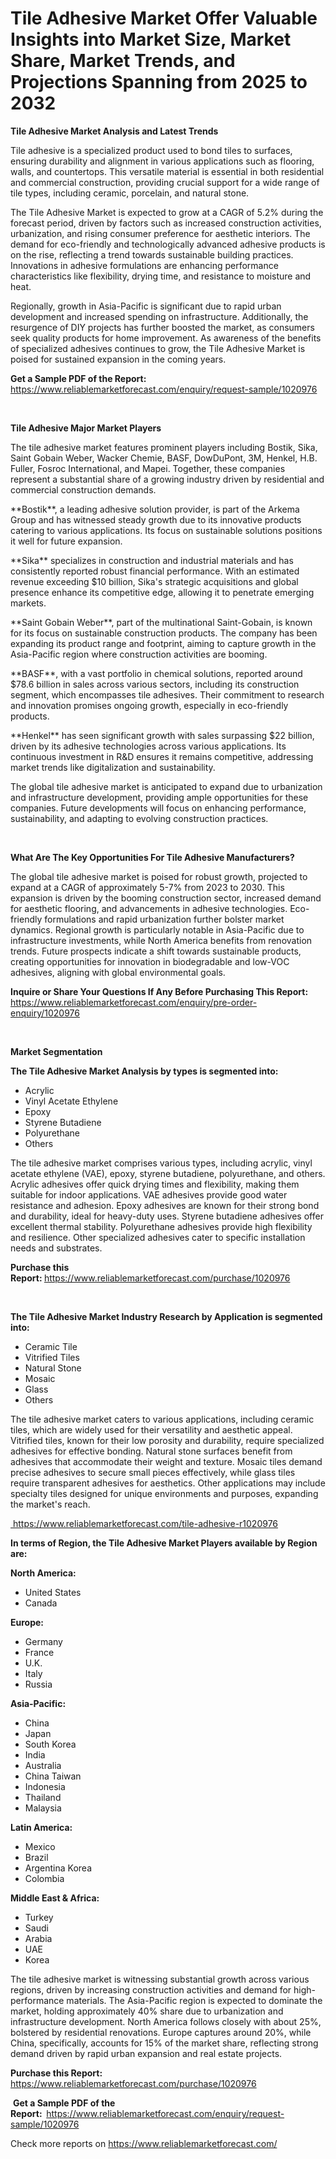 <p><h1>Tile Adhesive Market Offer Valuable Insights into Market Size, Market Share, Market Trends, and Projections Spanning from 2025 to 2032</h1></p><p><strong>Tile Adhesive Market Analysis and Latest Trends</strong></p>
<p><p>Tile adhesive is a specialized product used to bond tiles to surfaces, ensuring durability and alignment in various applications such as flooring, walls, and countertops. This versatile material is essential in both residential and commercial construction, providing crucial support for a wide range of tile types, including ceramic, porcelain, and natural stone.</p><p>The Tile Adhesive Market is expected to grow at a CAGR of 5.2% during the forecast period, driven by factors such as increased construction activities, urbanization, and rising consumer preference for aesthetic interiors. The demand for eco-friendly and technologically advanced adhesive products is on the rise, reflecting a trend towards sustainable building practices. Innovations in adhesive formulations are enhancing performance characteristics like flexibility, drying time, and resistance to moisture and heat.</p><p>Regionally, growth in Asia-Pacific is significant due to rapid urban development and increased spending on infrastructure. Additionally, the resurgence of DIY projects has further boosted the market, as consumers seek quality products for home improvement. As awareness of the benefits of specialized adhesives continues to grow, the Tile Adhesive Market is poised for sustained expansion in the coming years.</p></p>
<p><strong>Get a Sample PDF of the Report:&nbsp;</strong> <a href="https://www.reliablemarketforecast.com/enquiry/request-sample/1020976?utm_campaign=3539&utm_medium=2&utm_source=Github&utm_content=ia&utm_term=31032025&utm_id=tile-adhesive">https://www.reliablemarketforecast.com/enquiry/request-sample/1020976</a></p>
<p>&nbsp;</p>
<p><strong>Tile Adhesive Major Market Players</strong></p>
<p><p>The tile adhesive market features prominent players including Bostik, Sika, Saint Gobain Weber, Wacker Chemie, BASF, DowDuPont, 3M, Henkel, H.B. Fuller, Fosroc International, and Mapei. Together, these companies represent a substantial share of a growing industry driven by residential and commercial construction demands.</p><p>**Bostik**, a leading adhesive solution provider, is part of the Arkema Group and has witnessed steady growth due to its innovative products catering to various applications. Its focus on sustainable solutions positions it well for future expansion.</p><p>**Sika** specializes in construction and industrial materials and has consistently reported robust financial performance. With an estimated revenue exceeding $10 billion, Sika's strategic acquisitions and global presence enhance its competitive edge, allowing it to penetrate emerging markets.</p><p>**Saint Gobain Weber**, part of the multinational Saint-Gobain, is known for its focus on sustainable construction products. The company has been expanding its product range and footprint, aiming to capture growth in the Asia-Pacific region where construction activities are booming.</p><p>**BASF**, with a vast portfolio in chemical solutions, reported around $78.6 billion in sales across various sectors, including its construction segment, which encompasses tile adhesives. Their commitment to research and innovation promises ongoing growth, especially in eco-friendly products.</p><p>**Henkel** has seen significant growth with sales surpassing $22 billion, driven by its adhesive technologies across various applications. Its continuous investment in R&D ensures it remains competitive, addressing market trends like digitalization and sustainability.</p><p>The global tile adhesive market is anticipated to expand due to urbanization and infrastructure development, providing ample opportunities for these companies. Future developments will focus on enhancing performance, sustainability, and adapting to evolving construction practices.</p></p>
<p>&nbsp;</p>
<p><strong>What Are The Key Opportunities For Tile Adhesive Manufacturers?</strong></p>
<p><p>The global tile adhesive market is poised for robust growth, projected to expand at a CAGR of approximately 5-7% from 2023 to 2030. This expansion is driven by the booming construction sector, increased demand for aesthetic flooring, and advancements in adhesive technologies. Eco-friendly formulations and rapid urbanization further bolster market dynamics. Regional growth is particularly notable in Asia-Pacific due to infrastructure investments, while North America benefits from renovation trends. Future prospects indicate a shift towards sustainable products, creating opportunities for innovation in biodegradable and low-VOC adhesives, aligning with global environmental goals.</p></p>
<p><strong>Inquire or Share Your Questions If Any Before Purchasing This Report:</strong> <a href="https://www.reliablemarketforecast.com/enquiry/pre-order-enquiry/1020976?utm_campaign=3539&utm_medium=2&utm_source=Github&utm_content=ia&utm_term=31032025&utm_id=tile-adhesive">https://www.reliablemarketforecast.com/enquiry/pre-order-enquiry/1020976</a></p>
<p>&nbsp;</p>
<p><strong>Market Segmentation</strong></p>
<p><strong>The Tile Adhesive Market Analysis by types is segmented into:</strong></p>
<p><ul><li>Acrylic</li><li>Vinyl Acetate Ethylene</li><li>Epoxy</li><li>Styrene Butadiene</li><li>Polyurethane</li><li>Others</li></ul></p>
<p><p>The tile adhesive market comprises various types, including acrylic, vinyl acetate ethylene (VAE), epoxy, styrene butadiene, polyurethane, and others. Acrylic adhesives offer quick drying times and flexibility, making them suitable for indoor applications. VAE adhesives provide good water resistance and adhesion. Epoxy adhesives are known for their strong bond and durability, ideal for heavy-duty uses. Styrene butadiene adhesives offer excellent thermal stability. Polyurethane adhesives provide high flexibility and resilience. Other specialized adhesives cater to specific installation needs and substrates.</p></p>
<p><strong>Purchase this Report:&nbsp;</strong><a href="https://www.reliablemarketforecast.com/purchase/1020976?utm_campaign=3539&utm_medium=2&utm_source=Github&utm_content=ia&utm_term=31032025&utm_id=tile-adhesive">https://www.reliablemarketforecast.com/purchase/1020976</a></p>
<p>&nbsp;</p>
<p><strong>The Tile Adhesive Market Industry Research by Application is segmented into:</strong></p>
<p><ul><li>Ceramic Tile</li><li>Vitrified Tiles</li><li>Natural Stone</li><li>Mosaic</li><li>Glass</li><li>Others</li></ul></p>
<p><p>The tile adhesive market caters to various applications, including ceramic tiles, which are widely used for their versatility and aesthetic appeal. Vitrified tiles, known for their low porosity and durability, require specialized adhesives for effective bonding. Natural stone surfaces benefit from adhesives that accommodate their weight and texture. Mosaic tiles demand precise adhesives to secure small pieces effectively, while glass tiles require transparent adhesives for aesthetics. Other applications may include specialty tiles designed for unique environments and purposes, expanding the market's reach.</p></p>
<p><a href="https://www.reliablemarketforecast.com/tile-adhesive-r1020976?utm_campaign=3539&utm_medium=2&utm_source=Github&utm_content=ia&utm_term=31032025&utm_id=tile-adhesive">&nbsp;https://www.reliablemarketforecast.com/tile-adhesive-r1020976</a></p>
<p><strong>In terms of Region, the Tile Adhesive Market Players available by Region are:</strong></p>
<p>
    <p> <strong> North America: </strong>
        <ul>
            <li>United States</li>
            <li>Canada</li>
        </ul>
        </p> 
    <p> <strong> Europe: </strong>
        <ul>
            <li>Germany</li>
            <li>France</li>
            <li>U.K.</li>
            <li>Italy</li>
            <li>Russia</li>
        </ul>
        </p> 
    <p> <strong> Asia-Pacific: </strong>
        <ul>
            <li>China</li>
            <li>Japan</li>
            <li>South Korea</li>
            <li>India</li>
            <li>Australia</li>
            <li>China Taiwan</li>
            <li>Indonesia</li>
            <li>Thailand</li>
            <li>Malaysia</li>
        </ul>
        </p> 
    <p> <strong> Latin America: </strong>
        <ul>
            <li>Mexico</li>
            <li>Brazil</li>
            <li>Argentina Korea</li>
            <li>Colombia</li>
        </ul>
        </p> 
    <p> <strong> Middle East & Africa: </strong>
        <ul>
            <li>Turkey</li>
            <li>Saudi</li>
            <li>Arabia</li>
            <li>UAE</li>
            <li>Korea</li>
        </ul>
    </p>
    </p>
<p><p>The tile adhesive market is witnessing substantial growth across various regions, driven by increasing construction activities and demand for high-performance materials. The Asia-Pacific region is expected to dominate the market, holding approximately 40% share due to urbanization and infrastructure development. North America follows closely with about 25%, bolstered by residential renovations. Europe captures around 20%, while China, specifically, accounts for 15% of the market share, reflecting strong demand driven by rapid urban expansion and real estate projects.</p></p>
<p><strong>Purchase this Report: </strong><a href="https://www.reliablemarketforecast.com/purchase/1020976?utm_campaign=3539&utm_medium=2&utm_source=Github&utm_content=ia&utm_term=31032025&utm_id=tile-adhesive">https://www.reliablemarketforecast.com/purchase/1020976</a></p>
<p>&nbsp;<strong>Get a Sample PDF of the Report:&nbsp;&nbsp;</strong><a href="https://www.reliablemarketforecast.com/enquiry/request-sample/1020976?utm_campaign=3539&utm_medium=2&utm_source=Github&utm_content=ia&utm_term=31032025&utm_id=tile-adhesive">https://www.reliablemarketforecast.com/enquiry/request-sample/1020976</a></p>
<p><strong></strong></p>
<p>Check more reports on <a href="https://www.reliablemarketforecast.com/?utm_campaign=3539&utm_medium=2&utm_source=Github&utm_content=ia&utm_term=31032025&utm_id=tile-adhesive">https://www.reliablemarketforecast.com/</a></p>
